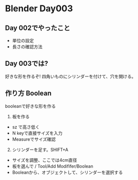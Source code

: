 
# Blender Day003

## Day 002でやったこと

- 単位の設定
- 長さの確認方法

## Day 003では?

好きな形を作るぞ!
四角いものにシリンダーを付けて、穴を開ける。


## 作り方 Boolean

booleanで好きな形を作る


1. 板を作る
- sz で高さ低く
- N keyで直接サイズを入力
- Measureでサイズ確認

2. シリンダーを足す。SHIFT+A
- サイズを調整、ここでは4cm直径
- 板を選んで / Tool/Add Modififer/Boolean
- Booleanから、オブジェクトして、シリンダーを選択する



